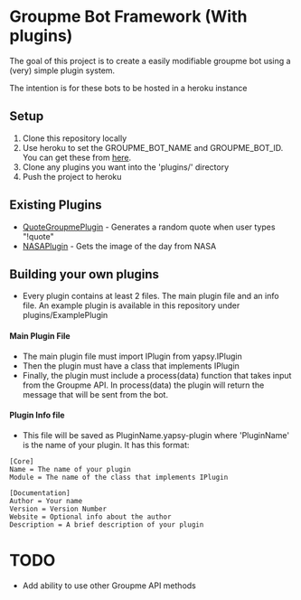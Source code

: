 # Groupme Bot Framework (With plugins)
The goal of this project is to create a easily modifiable groupme bot using a (very) simple plugin system.

The intention is for these bots to be hosted in a heroku instance

## Setup
1. Clone this repository locally
2. Use heroku to set the GROUPME_BOT_NAME and GROUPME_BOT_ID. You can get these from [here](https://dev.groupme.com/bots).
3. Clone any plugins you want into the 'plugins/' directory
4. Push the project to heroku

## Existing Plugins
- [QuoteGroupmePlugin](https://github.com/TomCasavant/QuoteGroupmePlugin) - Generates a random quote when user types "!quote"
- [NASAPlugin](https://github.com/TomCasavant/NASAPlugin) - Gets the image of the day from NASA

## Building your own plugins
- Every plugin contains at least 2 files. The main plugin file and an info file. An example plugin is available in this repository under plugins/ExamplePlugin

#### Main Plugin File
- The main plugin file must import IPlugin from yapsy.IPlugin
- Then the plugin must have a class that implements IPlugin
- Finally, the plugin must include a process(data) function that takes input from the Groupme API. In process(data) the plugin will return the message that will be sent from the bot.

#### Plugin Info file
- This file will be saved as PluginName.yapsy-plugin where 'PluginName' is the name of your plugin. It has this format:

~~~~
[Core]
Name = The name of your plugin
Module = The name of the class that implements IPlugin

[Documentation]
Author = Your name
Version = Version Number
Website = Optional info about the author
Description = A brief description of your plugin
~~~~


# TODO
- Add ability to use other Groupme API methods
